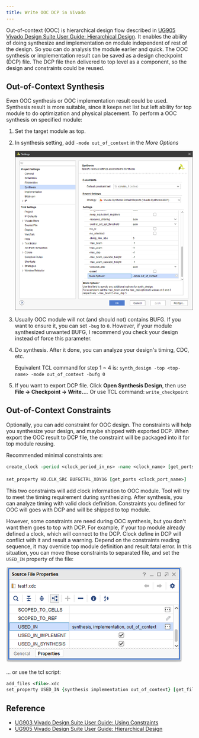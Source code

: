 ```yaml
---
title: Write OOC DCP in Vivado
---
```


Out-of-context (OOC) is hierarchical design flow described in [UG905 Vivado Design Suite User Guide: Hierarchical Design][UG905]. It enables the ability of doing synthesize and implementation on module independent of rest of the design. So you can do analysis the module earlier and quick. The OOC synthesis or implementation result can be saved as a design checkpoint (DCP) file. The DCP file then delivered to top level as a component, so the design and constraints could be reused.

## Out-of-Context Synthesis

Even OOC synthesis or OOC implementation result could be used. Synthesis result is more suitable, since it keeps net list but left ability for top module to do optimization and physical placement. To perform a OOC synthesis on specified module:

1. Set the target module as top.

2. In synthesis setting, add `-mode out_of_context` in the *More Options*

    ![Vivado OOC Synthesis](vivado-ooc-synth.png)

3. Usually OOC module will not (and should not) contains BUFG. If you want to ensure it, you can set `-bug` to `0`. However, if your module synthesized unwanted BUFG, I recommend you check your design instead of force this parameter.

4. Do synthesis. After it done, you can analyze your design's timing, CDC, etc.

    Equivalent TCL command for step 1 ~ 4 is: `synth_design -top <top-name> -mode out_of_context -bufg 0`

5. If you want to export DCP file. Click **Open Synthesis Design**, then use **File -> Checkpoint -> Write...**. Or use TCL command: `write_checkpoint`

## Out-of-Context Constraints

Optionally, you can add constraint for OOC design. The constraints will help you synthesize your design, and maybe shipped with exported DCP. When export the OOC result to DCP file, the constraint will be packaged into it for top module reusing.

Recommended minimal constraints are:

```tcl
create_clock -period <clock_period_in_ns> -name <clock_name> [get_ports <clock_port_name>]

set_property HD.CLK_SRC BUFGCTRL_X0Y16 [get_ports <clock_port_name>]
```

This two constraints will add clock information to OOC module. Tool will try to meet the timing requirement during synthesizing. After synthesis, you can analyze timing with valid clock definition. Constraints you defined for OOC will goes with DCP and will be shipped to top module.

However, some constraints are need during OOC synthesis, but you don't want them goes to top with DCP. For example, if your top module already defined a clock, which will connect to the DCP. Clock define in DCP will conflict with it and result a warning. Depend on the constraints reading sequence, it may override top module definition and result fatal error. In this situation, you can move those constraints to separated file, and set the `USED_IN` property of the file:

![Vivado OOC Constraints](vivado-ooc-used-in.png)

... or use the tcl script:

```tcl
add_files <file>.xdc
set_property USED_IN {synthesis implementation out_of_context} [get_files <file>]
```

## Reference

- [UG903 Vivado Design Suite User Guide: Using Constraints][UG903]
- [UG905 Vivado Design Suite User Guide: Hierarchical Design][UG905]

[UG903]: https://www.xilinx.com/support/documentation/sw_manuals/xilinx2021_1/ug903-vivado-using-constraints.pdf
[UG905]: https://www.xilinx.com/support/documentation/sw_manuals/xilinx2021_1/ug905-vivado-hierarchical-design.pdf
